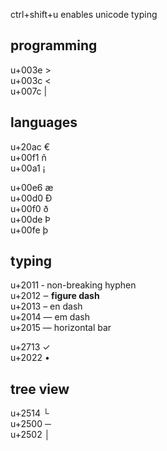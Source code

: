ctrl+shift+u enables unicode typing

## programming
u+003e >  
u+003c <  
u+007c |  

## languages
u+20ac €   
u+00f1 ñ  
u+00a1 ¡  

u+00e6 æ  
u+00d0 Ð  
u+00f0 ð  
u+00de Þ  
u+00fe þ  

## typing
u+2011 ‑ non-breaking hyphen  
u+2012 ‒ **figure dash**  
u+2013 – en dash  
u+2014 — em dash  
u+2015 ― horizontal bar  

u+2713 ✓  
u+2022 •  

## tree view
u+2514 └  
u+2500 ─  
u+2502 │  
